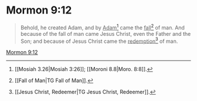 # Mormon 9:12

> Behold, he created Adam, and by <u>Adam</u>[^a] came the <u>fall</u>[^b] of man. And because of the fall of man came Jesus Christ, even the Father and the Son; and because of Jesus Christ came the <u>redemption</u>[^c] of man.

[Mormon 9:12](https://www.churchofjesuschrist.org/study/scriptures/bofm/morm/9?lang=eng&id=p12#p12)


[^a]: [[Mosiah 3.26|Mosiah 3:26]]; [[Moroni 8.8|Moro. 8:8]].  
[^b]: [[Fall of Man|TG Fall of Man]].  
[^c]: [[Jesus Christ, Redeemer|TG Jesus Christ, Redeemer]].  
